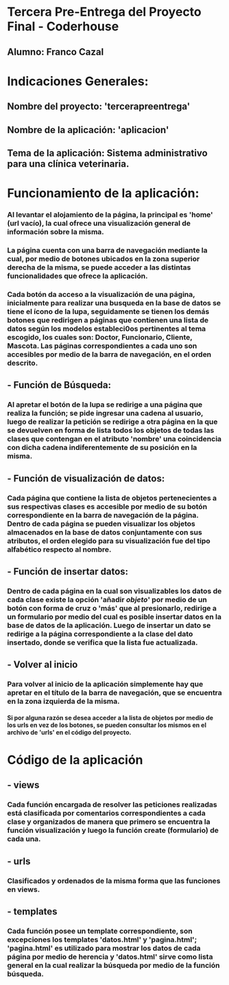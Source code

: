# **Tercera Pre-Entrega del Proyecto Final - Coderhouse**
## Alumno: Franco Cazal

# **Indicaciones Generales:**

## **Nombre del proyecto:** 'tercerapreentrega'

## **Nombre de la aplicación:** 'aplicacion'

## **Tema de la aplicación:** Sistema administrativo para una clínica veterinaria.

# **Funcionamiento de la aplicación:**

### Al levantar el alojamiento de la página, la principal es 'home' (url vacío), la cual ofrece una visualización general de información sobre la misma.

### La página cuenta con una barra de navegación mediante la cual, por medio de botones ubicados en la zona superior derecha de la misma, se puede acceder a las distintas funcionalidades que ofrece la aplicación.

### Cada botón da acceso a la visualización de una página, inicialmente para realizar una busqueda en la base de datos se tiene el ícono de la lupa, seguidamente se tienen los demás botones que redirigen a páginas que contienen una lista de datos según los modelos estableci0os pertinentes al tema escogido, los cuales son: Doctor, Funcionario, Cliente, Mascota. Las páginas correspondientes a cada uno son accesibles por medio de la barra de navegación, en el orden descrito.

## - Función de Búsqueda:

### Al apretar el botón de la lupa se redirige a una página que realiza la función; se pide ingresar una cadena al usuario, luego de realizar la petición se redirige a otra página en la que se devuelven en forma de lista todos los objetos de todas las clases que contengan en el atributo 'nombre' una coincidencia con dicha cadena indiferentemente de su posición en la misma.

## - Función de visualización de datos:

### Cada página que contiene la lista de objetos pertenecientes a sus respectivas clases es accesible por medio de su botón correspondiente en la barra de navegación de la página. Dentro de cada página se pueden visualizar los objetos almacenados en la base de datos conjuntamente con sus atributos, el orden elegido para su visualización fue del tipo alfabético respecto al nombre.

## - Función de insertar datos:

### Dentro de cada página en la cual son visualizables los datos de cada clase existe la opción 'añadir *objeto*' por medio de un botón con forma de cruz o 'más' que al presionarlo, redirige a un formulario por medio del cual es posible insertar datos en la base de datos de la aplicación. Luego de insertar un dato se redirige a la página correspondiente a la clase del dato insertado, donde se verifica que la lista fue actualizada.

## - Volver al inicio

### Para volver al inicio de la aplicación simplemente hay que apretar en el título de la barra de navegación, que se encuentra en la zona izquierda de la misma.

#### Si por alguna razón se desea acceder a la lista de objetos por medio de los urls en vez de los botones, se pueden consultar los mismos en el archivo de 'urls' en el código del proyecto.

# **Código de la aplicación**

## - views

### Cada función encargada de resolver las peticiones realizadas está clasificada por comentarios correspondientes a cada clase y organizados de manera que primero se encuentra la función visualización y luego la función create (formulario) de cada una.

## - urls

### Clasificados y ordenados de la misma forma que las funciones en views.

## - templates

### Cada función posee un template correspondiente, son excepciones los templates 'datos.html' y 'pagina.html'; 'pagina.html' es utilizado para mostrar los datos de cada página por medio de herencia y 'datos.html' sirve como lista general en la cual realizar la búsqueda por medio de la función búsqueda.
